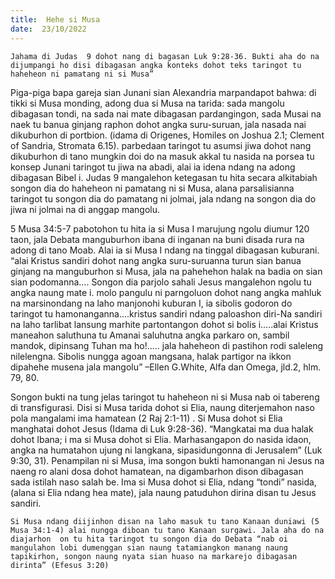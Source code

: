 ```yaml
---
title:  Hehe si Musa
date:  23/10/2022
---
```


`Jahama di Judas  9 dohot nang di bagasan Luk 9:28-36. Bukti aha do na dijumpangi ho disi dibagasan angka konteks dohot teks taringot tu haheheon ni pamatang ni si Musa”`

Piga-piga bapa gareja sian Junani sian Alexandria marpandapot bahwa: di tikki si Musa monding, adong dua si Musa na tarida: sada mangolu dibagasan tondi, na sada nai mate dibagasan pardangingon, sada Musai na naek tu banua ginjang  raphon dohot angka suru-suruan, jala nasada nai dikuburhon di portbion. (idama di Origenes, Homiles on Joshua 2.1; Clement of Sandria, Stromata 6.15). parbedaan taringot tu asumsi jiwa  dohot nang  dikuburhon di tano mungkin doi do na masuk akkal tu nasida na porsea tu konsep Junani taringot tu jiwa na abadi, alai ia idena ndang  na adong  dibagasan Bibel i. Judas  9 mangalehon ketegasan tu hita secara alkitabiah songon dia do haheheon ni pamatang ni si Musa, alana parsalisianna taringot tu songon dia do pamatang ni jolmai, jala ndang na songon dia do jiwa ni jolmai na di anggap mangolu.

5 Musa 34:5-7 pabotohon tu hita ia si Musa I marujung  ngolu diumur 120 taon, jala Debata manguburhon ibana di inganan  na buni disada rura na adong di tano Moab. Alai ia si Musa I ndang  na tinggal dibagasan kuburani. “alai Kristus sandiri dohot nang  angka suru-suruanna turun sian banua ginjang na manguburhon si Musa, jala na pahehehon halak na badia on sian sian podomanna…. Songon dia parjolo sahali Jesus mangalehon  ngolu tu angka naung mate i. molo pangulu ni parngoluon dohot nang  angka mahluk na marsinondang  na laho manjonohi kuburan I, ia sibolis godoron do taringot tu hamonanganna….kristus sandiri ndang  paloashon diri-Na sandiri na laho tarlibat lansung  marhite partontangon dohot si bolis i…..alai Kristus maneahon saluthuna tu Amanai saluhutna angka parkaro on, sambil mandok, dipinsang Tuhan ma ho!..... jala haheheon  di pastihon rodi saleleng nilelengna. Sibolis nungga agoan mangsana, halak partigor na ikkon dipahehe musena jala mangolu” –Ellen G.White, Alfa dan Omega, jld.2, hlm. 79, 80.

Songon bukti na tung jelas taringot tu haheheon ni si Musa nab oi tabereng di transfigurasi. Disi si Musa tarida dohot si Elia, naung diterjemahon naso pola mangalami ima hamatean (2 Raj 2:1-11) . Si Musa dohot si Elia manghatai dohot Jesus (Idama di Luk 9:28-36). “Mangkatai ma dua halak dohot Ibana; i ma si Musa dohot si Elia. Marhasangapon do nasida idaon, angka na humatahon ujung ni langkana, sipasidungonna di Jerusalem” (Luk 9:30, 31). Penampilan ni si Musa, ima songon bukti hamonangan ni Jesus na naeng  ro alani dosa dohot hamatean, na digambarhon dison dibagasan sada istilah naso salah be.  Ima si Musa dohot si Elia, ndang “tondi” nasida, (alana si Elia ndang hea mate), jala naung  patuduhon dirina disan tu Jesus sandiri.

`Si Musa ndang diijinhon disan na laho masuk tu tano Kanaan duniawi (5 Musa 34:1-4) alai nungga diboan tu tano Kanaan surgawi. Jala aha do na diajarhon  on tu hita taringot tu songon dia do Debata “nab oi mangulahon lobi dumenggan sian naung tatamiangkon manang naung tapikirhon, songon naung nyata sian huaso na markarejo dibagasan dirinta” (Efesus 3:20)`
